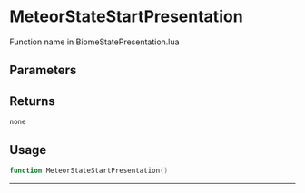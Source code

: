 # MeteorStateStartPresentation
Function name in BiomeStatePresentation.lua
## Parameters

## Returns
`none`
## Usage
```lua
function MeteorStateStartPresentation()
```
---
